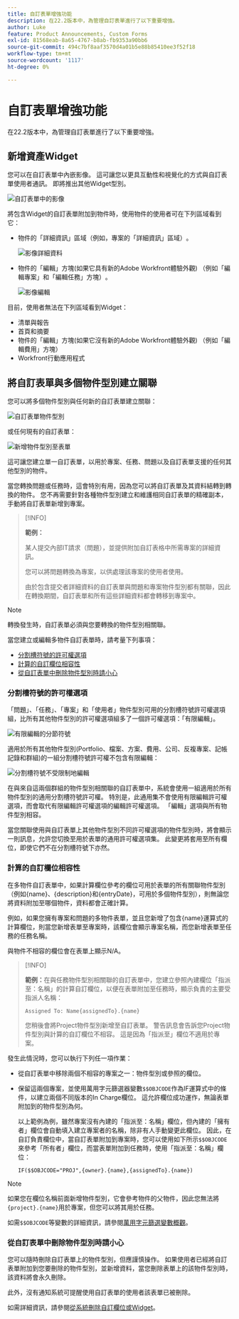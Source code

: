```yaml
---
title: 自訂表單增強功能
description: 在22.2版本中，為管理自訂表單進行了以下重要增強。
author: Luke
feature: Product Announcements, Custom Forms
exl-id: 81568eab-8a65-4767-b8ab-fb9353a90bb6
source-git-commit: 494c7bf8aaf3570d4a01b5e88b85410ee3f52f18
workflow-type: tm+mt
source-wordcount: '1117'
ht-degree: 0%

---
```


# 自訂表單增強功能

在22.2版本中，為管理自訂表單進行了以下重要增強。

## 新增資產Widget

您可以在自訂表單中內嵌影像。 這可讓您以更具互動性和視覺化的方式與自訂表單使用者通訊。 即將推出其他Widget型別。

![自訂表單中的影像](assets/image-in-custom-form.png)

將包含Widget的自訂表單附加到物件時，使用物件的使用者可在下列區域看到它：

* 物件的「詳細資訊」區域（例如，專案的「詳細資訊」區域）&#x200B;。

  ![影像詳細資料](assets/see-image-details-page.png)

* 物件的「編輯」方塊(如果它具有新的Adobe Workfront體驗外觀) （例如「編輯專案」和「編輯任務」方塊）&#x200B;。

  ![影像編輯](assets/image-see-in-edit.png)

目前，使用者無法在下列區域看到Widget&#x200B;：

* 清單與報告
* 首頁和摘要
* 物件的「編輯」方塊(如果它沒有新的Adobe Workfront體驗外觀) （例如「編輯費用」方塊）
* Workfront&#x200B;行動應用程式

## 將自訂表單與多個物件型別建立關聯

您可以將多個物件型別與任何新的自訂表單建立關聯：

![自訂表單物件型別](assets/new-custom-form-object-types.png)

或任何現有的自訂表單：

![新增物件型別至表單](assets/add-object-type-existing-form.png)

這可讓您建立單一自訂表單，以用於專案、任務、問題以及自訂表單支援的任何其他型別的物件。

當您轉換問題或任務時，這會特別有用，因為您可以將自訂表單及其資料結轉到轉換的物件。 您不再需要針對各種物件型別建立和維護相同自訂表單的精確副本，手動將自訂表單新增到專案。

>[!INFO]
>
>**範例：**
>
>某人提交內部IT請求（問題），並提供附加自訂表格中所需專案的詳細資訊。
>
>您可以將問題轉換為專案，以供處理該專案的使用者使用。
>
>由於包含提交者詳細資料的自訂表單與問題和專案物件型別都有關聯，因此在轉換期間，自訂表單和所有這些詳細資料都會轉移到專案中。

>[!NOTE]
>
>轉換發生時，自訂表單必須與您要轉換的物件型別相關聯。

當您建立或編輯多物件自訂表單時，請考量下列事項：

* [分割槽符號的許可權選項](#permission-options-for-section-breaks)
* [計算的自訂欄位相容性](#calculated-custom-field-compatibility)
* [從自訂表單中刪除物件型別時請小心](#caution-about-deleting-an-object-type-from-a-custom-form)

### 分割槽符號的許可權選項

「問題」、「任務」、「專案」和「使用者」物件型別可用的分割槽符號許可權選項組，比所有其他物件型別的許可權選項組多了一個許可權選項：「有限編輯」。

![有限編輯的分節符號](assets/section-break-permissions-limited-edit.png)

適用於所有其他物件型別(Portfolio、檔案、方案、費用、公司、反複專案、記帳記錄和群組)的一組分割槽符號許可權不包含有限編輯：

![分割槽符號不受限制地編輯](assets/section-break-permissions-no-limited-edit.png)

在與來自這兩個群組的物件型別相關聯的自訂表單中，系統會使用一組適用於所有物件型別的通用分割槽符號許可權。 特別是，此通用集不會使用有限編輯許可權選項，而會取代有限編輯許可權選項的編輯許可權選項。 「編輯」選項與所有物件型別相容。

當您關聯使用與自訂表單上其他物件型別不同許可權選項的物件型別時，將會顯示一則訊息，允許您切換至用於表單的通用許可權選項集。 此變更將套用至所有欄位，即使它們不在分割槽符號下亦然。

### 計算的自訂欄位相容性

在多物件自訂表單中，如果計算欄位參考的欄位可用於表單的所有關聯物件型別（例如{name}、{description}和{entryDate}，可用於多個物件型別），則無論您將資料附加至哪個物件，資料都會正確計算。

例如，如果您擁有專案和問題的多物件表單，並且您新增了包含{name}運算式的計算欄位，則當您新增表單至專案時，該欄位會顯示專案名稱，而您新增表單至任務的任務名稱。

與物件不相容的欄位會在表單上顯示N/A。

>[!INFO]
>
>**範例：**&#x200B;在與任務物件型別相關聯的自訂表單中，您建立參照內建欄位「指派至：名稱」的計算自訂欄位，以便在表單附加至任務時，顯示負責的主要受指派人名稱：
>
>```
>Assigned To: Name{assignedTo}.{name}
>```
>
>您稍後會將Project物件型別新增至自訂表單。 警告訊息會告訴您Project物件型別與計算的自訂欄位不相容。 這是因為「指派至」欄位不適用於專案。

發生此情況時，您可以執行下列任一項作業：

* 從自訂表單中移除兩個不相容的專案之一：物件型別或參照的欄位。
* 保留這兩個專案，並使用萬用字元篩選器變數`$$OBJCODE`作為IF運算式中的條件，以建立兩個不同版本的In Charge欄位。 這允許欄位成功運作，無論表單附加到的物件型別為何。

  以上範例為例，雖然專案沒有內建的「指派至：名稱」欄位，但內建的「擁有者」欄位會自動填入建立專案者的名稱，除非有人手動變更此欄位。 因此，在自訂負責欄位中，當自訂表單附加到專案時，您可以使用如下所示`$$OBJCODE`來參考「所有者」欄位，而當表單附加到任務時，使用「指派至：名稱」欄位：

  ```
  IF($$OBJCODE="PROJ",{owner}.{name},{assignedTo}.{name})
  ```

>[!NOTE]
>
>  如果您在欄位名稱前面新增物件型別，它會參考物件的父物件，因此您無法將`{project}.{name}`用於專案，但您可以將其用於任務。


如需`$$OBJCODE`等變數的詳細資訊，請參閱[萬用字元篩選變數概觀](/help/quicksilver/reports-and-dashboards/reports/reporting-elements/understand-wildcard-filter-variables.md)。

### 從自訂表單中刪除物件型別時請小心

您可以隨時刪除自訂表單上的物件型別，但應謹慎操作。 如果使用者已經將自訂表單附加到您要刪除的物件型別，並新增資料，當您刪除表單上的該物件型別時，該資料將會永久刪除。

此外，沒有通知系統可提醒使用自訂表單的使用者該表單已被刪除。

如需詳細資訊，請參閱[從系統刪除自訂欄位或Widget](/help/quicksilver/administration-and-setup/customize-workfront/create-manage-custom-forms/delete-a-custom-field.md)。
